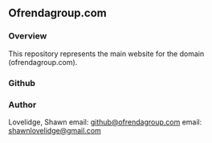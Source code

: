 ## Ofrendagroup.com

### Overview
This repository represents the main website for the domain (ofrendagroup.com).

### Github


### Author
Lovelidge, Shawn
email: github@ofrendagroup.com
email: shawnlovelidge@gmail.com

